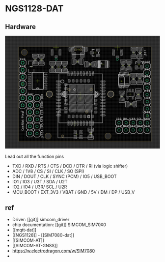 

# NGS1128-DAT

## Hardware 

![](36-15-17-03-04-2023.png)

Lead out all the function pins
- TXD / RXD / RTS / CTS / DCD / DTR / RI (via logic shifter)
- ADC / 1V8 / CS / SI / CLK / SO (SPI)
- DIN / DOUT / CLK / SYNC (PCM) / IO5 / USB_BOOT
- IO1 / IO3 / U3T / SDA / U2T
- IO2 / IO4 / U3R/ SCL / U2R
- MCU_BOOT / EXT_3V3 / VBAT / GND / 5V / DM / DP / USB_V



## ref 

- Driver: [[git]] simcom_driver
- chip documentation: [[git]] SIMCOM_SIM70X0
- [[mqtt-dat]]
- [[NGS1128]] - [[SIM7080-dat]]
- [[SIMCOM-AT]]
- [[SIMCOM-AT-GNSS]]
- https://w.electrodragon.com/w/SIM7080
- 